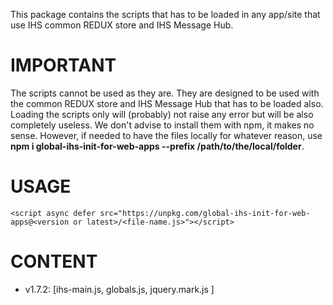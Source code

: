 This package contains the scripts that has to be loaded in any app/site that use IHS common REDUX store and IHS Message Hub.

# IMPORTANT
The scripts cannot be used as they are. They are designed to be used with the common REDUX store and IHS Message Hub that has to be loaded also. Loading the scripts only will (probably) not raise any error but will be also completely useless. We don't advise to install them with npm, it makes no sense. However, if needed to have the files locally for whatever reason, use **npm i global-ihs-init-for-web-apps --prefix /path/to/the/local/folder**.

# USAGE

```
<script async defer src="https://unpkg.com/global-ihs-init-for-web-apps@<version or latest>/<file-name.js>"></script>
```

# CONTENT
- v1.7.2: [ihs-main.js, globals.js, jquery.mark.js ]